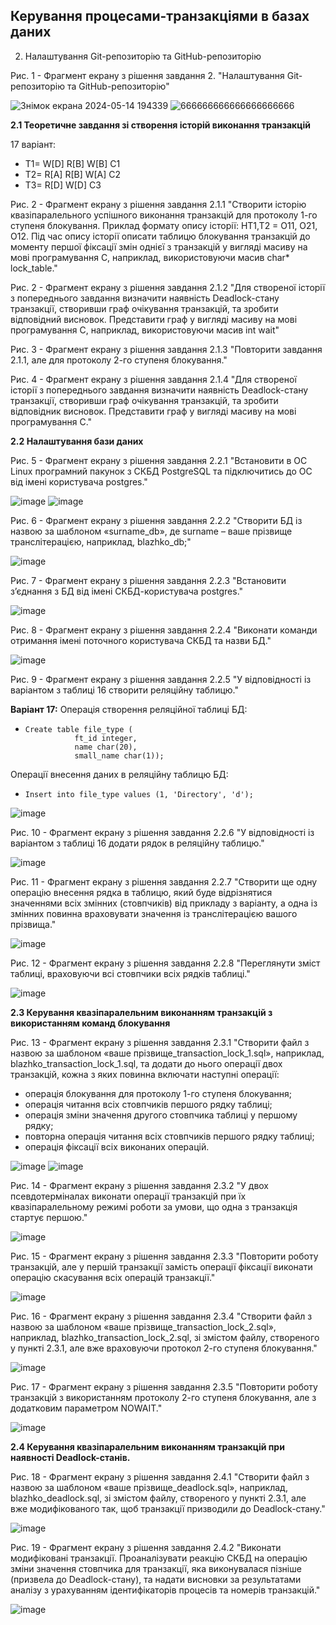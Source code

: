 ## Керування процесами-транзакціями в базах даних

2. Налаштування Git-репозиторію та GitHub-репозиторію

Рис. 1 - Фрагмент екрану з рішення завдання 2. "Налаштування Git-репозиторію та GitHub-репозиторію"

![Знімок екрана 2024-05-14 194339](https://github.com/neverovalera/WebAR-Optical-telegraph/assets/162915351/aff16881-df87-4250-a0f8-09cea1d620e6)
![666666666666666666666](https://github.com/neverovalera/WebAR-Optical-telegraph/assets/162915351/fa6385e4-169f-4962-ae88-4d1dff6f8bea)

**2.1 Теоретичне завдання зі створення історій виконання транзакцій**

17 варіант: 
- T1= W[D] R[B] W[B] C1 
- T2= R[A] R[B] W[A] C2
- T3= R[D] W[D] C3

Рис. 2 - Фрагмент екрану з рішення завдання 2.1.1 "Створити історію квазіпаралельного успішного виконання транзакцій для протоколу 1-го ступеня блокування. Приклад формату опису історії: HT1,T2 = O11, O21, O12. Під час опису історії описати таблицю блокування транзакцій до моменту першої фіксації змін однієї з транзакцій у вигляді масиву на мові програмування С, наприклад, використовуючи масив char* lock_table."

Рис. 2 - Фрагмент екрану з рішення завдання 2.1.2 "Для створеної історії з попереднього завдання визначити наявність Deadlock-стану транзакції, створивши граф очікування транзакцій, та зробити відповідний висновок. Представити граф у вигляді масиву на мові програмування С, наприклад, використовуючи масив int wait"

Рис. 3 - Фрагмент екрану з рішення завдання 2.1.3 "Повторити завдання 2.1.1, але для протоколу 2-го ступеня блокування."

Рис. 4 - Фрагмент екрану з рішення завдання 2.1.4 "Для створеної історії з попереднього завдання визначити наявність Deadlock-стану транзакції, створивши граф очікування транзакцій, та зробити відповідник висновок. Представити граф у вигляді масиву на мові програмування С."

**2.2 Налаштування бази даних**

Рис. 5 - Фрагмент екрану з рішення завдання 2.2.1 "Встановити в ОС Linux програмний пакунок з СКБД PostgreSQL та підключитись до ОС від імені користувача postgres."

![image](https://github.com/neverovalera/WebAR-Optical-telegraph/assets/162915351/f05b89df-aa1a-40b0-83e2-a3e6a070ad75)
![image](https://github.com/neverovalera/WebAR-Optical-telegraph/assets/162915351/b8f3d612-69d7-4e18-94af-4bd14aa7cf73)

Рис. 6 - Фрагмент екрану з рішення завдання 2.2.2 "Створити БД із назвою за шаблоном «surname_db», де surname – ваше прізвище транслітерацією, наприклад, blazhko_db;"

![image](https://github.com/neverovalera/WebAR-Optical-telegraph/assets/162915351/e193c117-32ab-4930-8e65-3096fe13dbaf)

Рис. 7 - Фрагмент екрану з рішення завдання 2.2.3 "Встановити з’єднання з БД від імені СКБД-користувача postgres."

![image](https://github.com/neverovalera/WebAR-Optical-telegraph/assets/162915351/b3113edb-8fd1-4b28-a68d-2f6e36dbdef4)

Рис. 8 - Фрагмент екрану з рішення завдання 2.2.4 "Виконати команди отримання імені поточного користувача СКБД та назви БД."

![image](https://github.com/neverovalera/WebAR-Optical-telegraph/assets/162915351/6daecea0-971f-4ad0-85a1-8be95fbce654)

Рис. 9 - Фрагмент екрану з рішення завдання 2.2.5 "У відповідності із варіантом з таблиці 16 створити реляційну таблицю."

**Варіант 17:**
Операція створення реляційної таблиці БД: 
-     Create table file_type (
                 ft_id integer,
                 name char(20),
                 small_name char(1));
Операції внесення даних в реляційну таблицю БД:
-     Insert into file_type values (1, 'Directory', 'd');

![image](https://github.com/neverovalera/WebAR-Optical-telegraph/assets/162915351/9d9e63b3-8328-4bd2-94a8-a35df1668349)

Рис. 10 - Фрагмент екрану з рішення завдання 2.2.6 "У відповідності із варіантом з таблиці 16 додати рядок в реляційну таблицю."

![image](https://github.com/neverovalera/WebAR-Optical-telegraph/assets/162915351/f41b47c9-aa4b-4017-b2f4-04a004b0de9f)

Рис. 11 - Фрагмент екрану з рішення завдання 2.2.7 "Створити ще одну операцію внесення рядка в таблицю, який буде відрізнятися значеннями всіх змінних (стовпчиків) від прикладу з варіанту, а одна із змінних повинна враховувати значення із транслітерацією вашого прізвища."

![image](https://github.com/neverovalera/WebAR-Optical-telegraph/assets/162915351/32f793aa-2d43-4ecd-bdfe-194f372f2c7d)

Рис. 12 - Фрагмент екрану з рішення завдання 2.2.8 "Переглянути зміст таблиці, враховуючи всі стовпчики всіх рядків таблиці."

![image](https://github.com/neverovalera/WebAR-Optical-telegraph/assets/162915351/ee3a9525-9a9f-4cf5-a21d-e9b30aca5aee)

**2.3 Керування квазіпаралельним виконанням транзакцій з використанням команд блокування**

Рис. 13 - Фрагмент екрану з рішення завдання 2.3.1 "Створити файл з назвою за шаблоном «ваше прізвище_transaction_lock_1.sql», наприклад, blazhko_transaction_lock_1.sql, та додати до нього операції двох транзакцій, кожна з яких повинна включати наступні операції:
- операція блокування для протоколу 1-го ступеня блокування;
- операція читання всіх стовпчиків першого рядку таблиці;
- операція зміни значення другого стовпчика таблиці у першому рядку;
- повторна операція читання всіх стовпчиків першого рядку таблиці;
- операція фіксації всіх виконаних операцій.

![image](https://github.com/neverovalera/WebAR-Optical-telegraph/assets/162915351/4d1ca2f2-0049-456a-a70c-97b92b0a1159)
![image](https://github.com/neverovalera/WebAR-Optical-telegraph/assets/162915351/e9523e1f-c678-4bad-a7a4-97972747a225)

Рис. 14 - Фрагмент екрану з рішення завдання 2.3.2 "У двох псевдотерміналах виконати операції транзакцій при їх квазіпаралельному режимі роботи за умови, що одна з транзакція стартує першою."

![image](https://github.com/neverovalera/WebAR-Optical-telegraph/assets/162915351/005179db-c4f7-44aa-9832-8942cc3c2fc4)

Рис. 15 - Фрагмент екрану з рішення завдання 2.3.3 "Повторити роботу транзакцій, але у першій транзакції замість операції фіксації виконати операцію скасування всіх операцій транзакції."

![image](https://github.com/neverovalera/WebAR-Optical-telegraph/assets/162915351/29ce5b57-019b-4485-bc15-07d141c1e881)

Рис. 16 - Фрагмент екрану з рішення завдання 2.3.4 "Створити файл з назвою за шаблоном «ваше прізвище_transaction_lock_2.sql», наприклад, blazhko_transaction_lock_2.sql, зі змістом файлу, створеного у пункті 2.3.1, але вже враховуючи протокол 2-го ступеня блокування."

![image](https://github.com/neverovalera/WebAR-Optical-telegraph/assets/162915351/a5cca878-843e-4546-8275-275f04aaff8c)

Рис. 17 - Фрагмент екрану з рішення завдання 2.3.5 "Повторити роботу транзакцій з використанням протоколу 2-го ступеня блокування, але з додатковим параметром NOWAIT."

![image](https://github.com/neverovalera/WebAR-Optical-telegraph/assets/162915351/d7a7a701-d0b3-4d71-b1dd-d452065ae9c3)

**2.4 Керування квазіпаралельним виконанням транзакцій при наявності Deadlock-станів.**

Рис. 18 - Фрагмент екрану з рішення завдання 2.4.1 "Створити файл з назвою за шаблоном «ваше прізвище_deadlock.sql», наприклад, blazhko_deadlock.sql, зі змістом файлу, створеного у пункті 2.3.1, але вже модифікованого так, щоб транзакції призводили до Deadlock-стану."

![image](https://github.com/neverovalera/WebAR-Optical-telegraph/assets/162915351/e6f6678d-df29-4466-b7d6-8f296bd11545)

Рис. 19 - Фрагмент екрану з рішення завдання 2.4.2 "Виконати модифіковані транзакції. Проаналізувати реакцію СКБД на операцію зміни значення стовпчика для
транзакції, яка виконувалася пізніше (призвела до Deadlock-стану), та надати висновки за результатами аналізу з урахуванням ідентифікаторів процесів та номерів транзакцій."

![image](https://github.com/neverovalera/WebAR-Optical-telegraph/assets/162915351/4a54ba9e-50ba-46d1-a148-5dfab0f01016)







